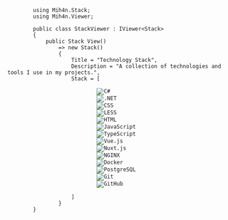 <pre>
    <code class="language-cs">
        using Mih4n.Stack;
        using Mih4n.Viewer;

        public class StackViewer : IViewer&lt;Stack&gt;
        {
            public Stack View()
                => new Stack()
                {
                    Title = "Technology Stack",
                    Description = "A collection of technologies and tools I use in my projects.",
                    Stack = [
                        <carousel class="stack-carousel">
                            <img src="/img/stack/cs.svg" alt="C#" title="C#">
                            <img src="/img/stack/dotnet.svg" alt=".NET" title=".NET">
                            <img src="/img/stack/css.svg" alt="CSS" title="CSS">
                            <img src="/img/stack/less.svg" alt="LESS" title="LESS">
                            <img src="/img/stack/html.svg" alt="HTML" title="HTML">
                            <img src="/img/stack/js.svg" alt="JavaScript" title="JavaScript">
                            <img src="/img/stack/ts.svg" alt="TypeScript" title="TypeScript">
                            <img src="/img/stack/vue.svg" alt="Vue.js" title="Vue.js">
                            <img src="/img/stack/nuxt.svg" alt="Nuxt.js" title="Nuxt.js">
                            <img src="/img/stack/nginx.svg" alt="NGINX" title="NGINX">
                            <img src="/img/stack/docker.svg" alt="Docker" title="Docker">
                            <img src="/img/stack/postgres.svg" alt="PostgreSQL" title="PostgreSQL">
                            <img src="/img/stack/git.svg" alt="Git" title="Git">
                            <img src="/img/stack/github.svg" alt="GitHub" title="GitHub">
                        </carousel> 
                    ]
                }
        }
    </code>
</pre>

<style>
    .stack-carousel {
        height: calc(2 * var(--code-line-height))
    }
    .stack-carousel .carousel-track {
        gap: 50px;
    }
</style>